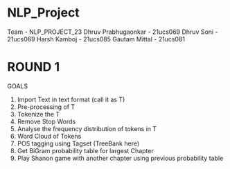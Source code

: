 # NLP_Project

Team - NLP_PROJECT_23
Dhruv Prabhugaonkar - 21ucs069
Dhruv Soni - 21ucs069
Harsh Kamboj - 21ucs085
Gautam Mittal - 21ucs081

# ROUND 1


GOALS
1. Import Text in text format (call it as T)
2. Pre-processing of T
3. Tokenize the T
4. Remove Stop Words
5. Analyse the frequency distribution of tokens in T
6. Word Cloud of Tokens
7. POS tagging using Tagset (TreeBank here)
8. Get BiGram probability table for largest Chapter
9. Play Shanon game with another chapter using previous
probability table




